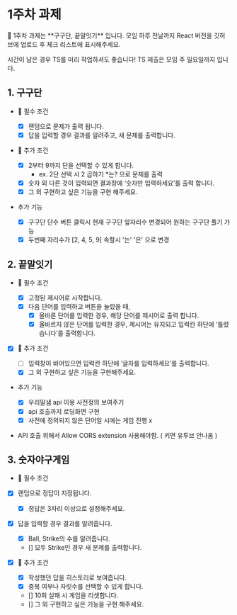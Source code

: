 # 1주차 과제

<aside>
💛 1주차 과제는 **구구단, 끝말잇기** 입니다.
모임 하루 전날까지 React 버전을 깃허브에 업로드 후 체크 리스트에 표시해주세요.

시간이 남은 경우 TS를 미리 작업하셔도 좋습니다!
TS 제출은 모임 주 일요일까지 입니다.

</aside>

## 1. 구구단

- 🚩 필수 조건

  - [x] 랜덤으로 문제가 출력 됩니다.
  - [x] 답을 입력할 경우 결과를 알려주고, 새 문제를 출력합니다.

- 🌟 추가 조건

  - [x] 2부터 9까지 단을 선택할 수 있게 합니다.
    - ex. 2단 선택 시 2 곱하기 \*는? 으로 문제를 출력
  - [x] 숫자 외 다른 것이 입력되면 결과창에 ‘숫자만 입력하세요’를 출력 합니다.
  - [x] 그 외 구현하고 싶은 기능을 구현 해주세요.

- 추가 기능
  - [x] 구구단 단수 버튼 클릭시 현재 구구단 앞자리수 변경되어 원하는 구구단 풀기 가능
  - [x] 두번째 자리수가 [2, 4, 5, 9] 속할시 '는' '은' 으로 변경

## 2. 끝말잇기

- 🚩 필수 조건

  - [x] 고정된 제시어로 시작합니다.
  - [x] 다음 단어를 입력하고 버튼을 눌렀을 때,
    - [x] 올바른 단어를 입력한 경우, 해당 단어를 제시어로 출력 합니다.
    - [x] 올바르지 않은 단어를 입력한 경우, 제시어는 유지되고 입력칸 하단에 ‘틀렸습니다’를 출력합니다.

- [x] 🌟 추가 조건

  - [ ] 입력창이 비어있으면 입력칸 하단에 ‘글자를 입력하세요’를 출력합니다.
  - [x] 그 외 구현하고 싶은 기능을 구현해주세요.

- 추가 기능

  - [x] 우리말샘 api 이용 사전정의 보여주기
  - [x] api 호출까지 로딩화면 구현
  - [x] 사전에 정의되지 않은 단어일 시에는 게임 진행 x

- API 호출 위해서 Allow CORS extension 사용해야함. ( 키면 유투브 안나옴 )

## 3. 숫자야구게임

- 🚩 필수 조건
- [x] 랜덤으로 정답이 지정됩니다.
  - [x] 정답은 3자리 이상으로 설정해주세요.
- [x] 답을 입력할 경우 결과를 알려줍니다.

  - [x] Ball, Strike의 수를 알려줍니다.
  - [] 모두 Strike인 경우 새 문제를 출력합니다.

- [x] 🌟 추가 조건
  - [x] 작성했던 답을 히스토리로 보여줍니다.
  - [x] 중복 여부나 자릿수를 선택할 수 있게 합니다.
  - [] 10회 실패 시 게임을 리셋합니다.
  - [] 그 외 구현하고 싶은 기능을 구현 해주세요.
